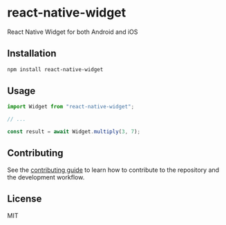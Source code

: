 # react-native-widget

React Native Widget for both Android and iOS

## Installation

```sh
npm install react-native-widget
```

## Usage

```js
import Widget from "react-native-widget";

// ...

const result = await Widget.multiply(3, 7);
```

## Contributing

See the [contributing guide](CONTRIBUTING.md) to learn how to contribute to the repository and the development workflow.

## License

MIT
